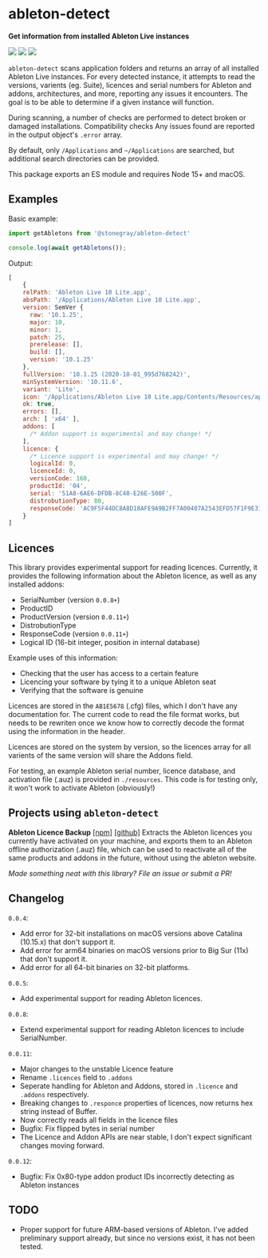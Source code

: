 # ableton-detect

**Get information from installed Ableton Live instances**

![](https://img.shields.io/npm/dt/@stonegray/ableton-detect) ![](https://img.shields.io/github/languages/code-size/stonegray/ableton-detect) ![](https://img.shields.io/github/license/stonegray/ableton-detect)

`ableton-detect` scans application folders and returns an array of all installed Ableton Live instances. For every detected instance, it attempts to read the versions, varients (eg. Suite), licences and serial numbers for Ableton and addons, architectures, and more, reporting any issues it encounters. The goal is to be able to determine if a given instance will function. 

During scanning, a number of checks are performed to detect broken or damaged installations. Compatibility checks Any issues found are reported in the output object's `.error` array. 

By default, only `/Applications` and `~/Applications` are searched, but additional search directories can be provided.

This package exports an ES module and requires Node 15+ and macOS.

## Examples

Basic example:

```javascript
import getAbletons from '@stonegray/ableton-detect'

console.log(await getAbletons());
```

Output:

```javascript
[
    {
    relPath: 'Ableton Live 10 Lite.app',
    absPath: '/Applications/Ableton Live 10 Lite.app',
    version: SemVer {
      raw: '10.1.25',
      major: 10,
      minor: 1,
      patch: 25,
      prerelease: [],
      build: [],
      version: '10.1.25'
    },
    fullVersion: '10.1.25 (2020-10-01_995d768242)',
    minSystemVersion: '10.11.6',
    variant: 'Lite',
    icon: '/Applications/Ableton Live 10 Lite.app/Contents/Resources/app.icns',
    ok: true,
    errors: [],
    arch: [ 'x64' ],
    addons: [
      /* Addon support is experimental and may change! */
    ],
    licence: {
      /* Licence support is experimental and may change! */
      logicalId: 0,
      licenceId: 0,
      versionCode: 160,
      productId: '04',
      serial: '51A8-6AE6-DFDB-8C40-E26E-500F',
      distrobutionType: 80,
      responseCode: 'AC9F5F44DC8A8D18AFE9A9B2FF7A00407A2543EFD57F1F9E310726723BF7E34493A80D980394449D'
    }
]
```


## Licences

This library provides experimental support for reading licences. Currently, it provides the following information about the Ableton licence, as well as any installed addons:

- SerialNumber (version `0.0.8+`)
- ProductID
- ProductVersion (version `0.0.11+`)
- DistrobutionType
- ResponseCode (version `0.0.11+`)
- Logical ID (16-bit integer, position in internal database)
  
Example uses of this information:

 - Checking that the user has access to a certain feature
 - Licencing your software by tying it to a unique Ableton seat
 - Verifying that the software is genuine

Licences are stored in the `AB1E5678` (.cfg) files, which I don't have any documentation for. The current code to read the file format works, but needs to be rewriten once we know how to correctly decode the format using the information in the header.

Licences are stored on the system by version, so the licences array for all varients of the same version will share the Addons field.

For testing, an example Ableton serial number, licence database, and activation file (.auz) is provided in `./resources`. This code is for testing only, it won't work to activate Ableton (obviously!)

## Projects using `ableton-detect`

**Ableton Licence Backup** [[npm]](https://www.npmjs.com/package/ableton-licence-backup) [[github]](https://github.com/stonegray/ableton-licence-backup#readme)
Extracts the Ableton licences you currently have activated on your machine, and exports them to an Ableton offline authorization (.auz) file, which can be used to reactivate all of the same products and addons in the future, without using the ableton website.

*Made something neat with this library? File an issue or submit a PR!*



## Changelog

`0.0.4`:
  - Add error for 32-bit installations on macOS versions above Catalina (10.15.x) that don't support it.
  - Add error for arm64 binaries on macOS versions prior to Big Sur (11x) that don't support it.
  - Add error for all 64-bit binaries on 32-bit platforms.

`0.0.5`:
  - Add experimental support for reading Ableton licences.

`0.0.8`:
  - Extend experimental support for reading Ableton licences to include SerialNumber.

`0.0.11`:
  - Major changes to the unstable Licence feature
  - Rename `.licences` field to `.addons`
  - Seperate handling for Ableton and Addons, stored in `.licence` and `.addons` respectively.
  - Breaking changes to `.responce` properties of licences, now returns hex string instead of Buffer.
  - Now correctly reads all fields in the licence files
  - Bugfix: Fix flipped bytes in serial number
  - The Licence and Addon APIs are near stable, I don't expect significant changes moving forward.

`0.0.12`:
  - Bugfix: Fix 0x80-type addon product IDs incorrectly detecting as Ableton instances

## TODO

- Proper support for future ARM-based versions of Ableton. I've added preliminary support already, but since no versions exist, it has not been tested.
